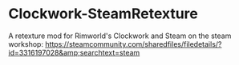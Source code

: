 # Clockwork-SteamRetexture
A retexture mod for Rimworld's Clockwork and Steam on the steam workshop: https://steamcommunity.com/sharedfiles/filedetails/?id=3316197028&amp;searchtext=steam
